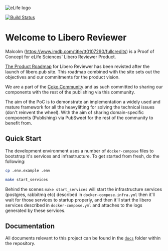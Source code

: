 ![eLife logo](https://raw.githubusercontent.com/elifesciences/pattern-library/develop/assets/img/patterns/organisms/elife-logo-symbol-2x.png)

[![Build Status](https://travis-ci.com/libero/reviewer.svg?branch=master)](https://travis-ci.com/libero/reviewer)

# Welcome to Libero Reviewer

Malcolm (https://www.imdb.com/title/tt0107290/fullcredits) is a Proof of Concept for eLife Sciences' Libero Reviewer Product.

[The Product Roadmap](https://trello.com/b/NShRx4VE/libero-reviewer-product-roadmap)
for Libero Reviewer has been revisted after the launch of libero.pub site. This roadmap
combined with the site sets out the objectives and our commitments for the product vision.

We are a part of the [Coko Community](https://coko.foundation/partners/) and
as such committed to sharing our components with the rest of the publishing via
this community.

The aim of the PoC is to demonstrate an implementation a widely used and mature framework for
all the heavylifting for solving the technical issues (don't reinvent the wheel).
With the aim of sharing domain-specific components (Publishing) via PubSweet for
the rest of the community to benefit from.

## Quick Start

The development environment uses a number of `docker-compose` files to bootstrap it's services and infrastructure. To get started from fresh, do the following:

```bash
cp .env.example .env

make start_services
```

Behind the scenes `make start_services` will start the infrastructure services (postgres, rabbitmq etc) described in `docker-compose.infra.yml` then it'll wait for those services to startup properly, and then it'll start the libero services described in `docker-compose.yml` and attaches to the logs generated by these services.

## Documentation

All documents relevant to this project can be found in the [`docs`](docs/) folder within the repository.
